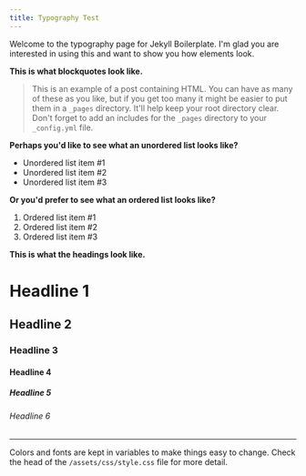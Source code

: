 ```yaml
---
title: Typography Test
---
```


<p class="intro">Welcome to the typography page for Jekyll Boilerplate. I'm glad you are interested in using this and want to show you how elements look.</p>

<p><strong>This is what blockquotes look like.</strong></p>

<blockquote>
  <p>This is an example of a post containing HTML. You can have as many of these as you like, but if you get too many it might be easier to put them in a <code>_pages</code> directory. It'll help keep your root directory clear. Don't forget to add an includes for the <code>_pages</code> directory to your <code>_config.yml</code> file.</p>
</blockquote>

<p><strong>Perhaps you'd like to see what an unordered list looks like?</strong></p>

<ul>
  <li>Unordered list item #1</li>
  <li>Unordered list item #2</li>
  <li>Unordered list item #3</li>
</ul>

<p><strong>Or you'd prefer to see what an ordered list looks like?</strong></p>

<ol>
  <li>Ordered list item #1</li>
  <li>Ordered list item #2</li>
  <li>Ordered list item #3</li>
</ol>

<p><strong>This is what the headings look like.</strong></p>

<h1>Headline 1</h1>

<h2>Headline 2</h2>

<h3>Headline 3</h3>

<h4>Headline 4</h4>

<h5>Headline 5</h5>

<h6>Headline 6</h6>

<hr>

<p>Colors and fonts are kept in variables to make things easy to change. Check the head of the <code>/assets/css/style.css</code> file for more detail.</p>
